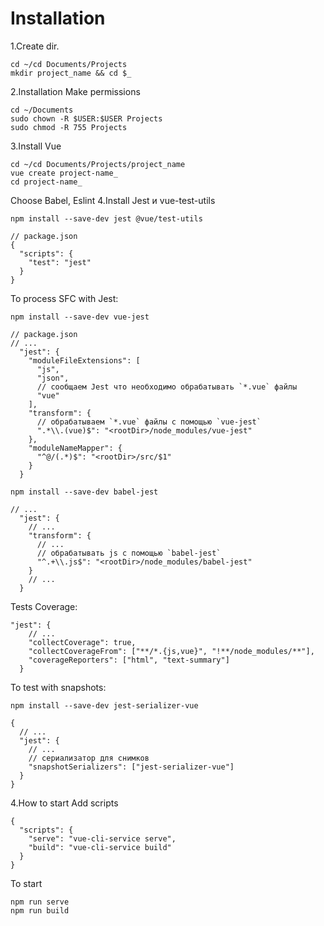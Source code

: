 # Installation
1.Create dir.
````
cd ~/cd Documents/Projects
mkdir project_name && cd $_
````
2.Installation Make permissions
````
cd ~/Documents
sudo chown -R $USER:$USER Projects
sudo chmod -R 755 Projects
````
3.Install Vue
````
cd ~/cd Documents/Projects/project_name
vue create project-name_
cd project-name_
````
Choose Babel, Eslint
4.Install Jest и vue-test-utils
````
npm install --save-dev jest @vue/test-utils
````
````
// package.json
{
  "scripts": {
    "test": "jest"
  }
}
````
To process SFC with Jest:
````
npm install --save-dev vue-jest
````
````
// package.json
// ...
  "jest": {
    "moduleFileExtensions": [
      "js",
      "json",
      // сообщаем Jest что необходимо обрабатывать `*.vue` файлы
      "vue"
    ],
    "transform": {
      // обрабатываем `*.vue` файлы с помощью `vue-jest`
      ".*\\.(vue)$": "<rootDir>/node_modules/vue-jest"
    },
    "moduleNameMapper": {
      "^@/(.*)$": "<rootDir>/src/$1"
    }
  }
````
````
npm install --save-dev babel-jest
````
````
// ...
  "jest": {
    // ...
    "transform": {
      // ...
      // обрабатывать js с помощью `babel-jest`
      "^.+\\.js$": "<rootDir>/node_modules/babel-jest"
    }
    // ...
  }
````
Tests Coverage:
````
"jest": {
    // ...
    "collectCoverage": true,
    "collectCoverageFrom": ["**/*.{js,vue}", "!**/node_modules/**"],
    "coverageReporters": ["html", "text-summary"]
  }
````
To test with snapshots:
````
npm install --save-dev jest-serializer-vue
````
````
{
  // ...
  "jest": {
    // ...
    // сериализатор для снимков
    "snapshotSerializers": ["jest-serializer-vue"]
  }
}
````

4.How to start
Add scripts
````
{
  "scripts": {
    "serve": "vue-cli-service serve",
    "build": "vue-cli-service build"
  }
}
````
To start
````
npm run serve
npm run build
````





